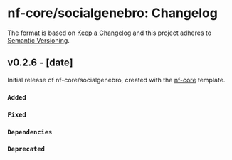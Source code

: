 # nf-core/socialgenebro: Changelog

The format is based on [Keep a Changelog](https://keepachangelog.com/en/1.0.0/)
and this project adheres to [Semantic Versioning](https://semver.org/spec/v2.0.0.html).

## v0.2.6 - [date]

Initial release of nf-core/socialgenebro, created with the [nf-core](https://nf-co.re/) template.

### `Added`

### `Fixed`

### `Dependencies`

### `Deprecated`
